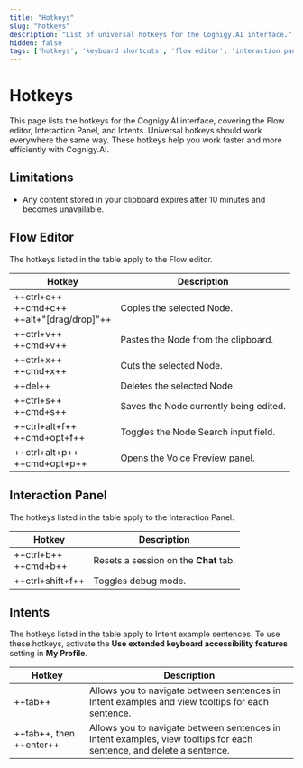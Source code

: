 ```yaml
---
title: "Hotkeys"
slug: "hotkeys"
description: "List of universal hotkeys for the Cognigy.AI interface."
hidden: false
tags: ['hotkeys', 'keyboard shortcuts', 'flow editor', 'interaction panel', 'intents']
---
```


# Hotkeys

This page lists the hotkeys for the Cognigy.AI interface, covering the Flow editor, Interaction Panel, and Intents. Universal hotkeys should work everywhere the same way.
These hotkeys help you work faster and more efficiently with Cognigy.AI.

## Limitations

- Any content stored in your clipboard expires after 10 minutes and becomes unavailable.

## Flow Editor

The hotkeys listed in the table apply to the Flow editor.

| Hotkey                                            | Description                            |
|---------------------------------------------------|----------------------------------------|
| ++ctrl+c++<br>++cmd+c++<br>++alt+"\[drag/drop]"++ | Copies the selected Node.              |
| ++ctrl+v++<br>++cmd+v++                           | Pastes the Node from the clipboard.    |
| ++ctrl+x++<br>++cmd+x++                           | Cuts the selected Node.                |
| ++del++                                           | Deletes the selected Node.             |
| ++ctrl+s++<br>++cmd+s++                           | Saves the Node currently being edited. |
| ++ctrl+alt+f++<br>++cmd+opt+f++                   | Toggles the Node Search input field.   |
| ++ctrl+alt+p++<br>++cmd+opt+p++                   | Opens the Voice Preview panel.         |

## Interaction Panel

The hotkeys listed in the table apply to the Interaction Panel.

| Hotkey                  | Description                           |
|-------------------------|---------------------------------------|
| ++ctrl+b++<br>++cmd+b++ | Resets a session on the **Chat** tab. |
| ++ctrl+shift+f++        | Toggles debug mode.                   |

## Intents

The hotkeys listed in the table apply to Intent example sentences. To use these hotkeys, activate the **Use extended keyboard accessibility features** setting in **My Profile**.

| Hotkey                  | Description                                                                                                          |
|-------------------------|----------------------------------------------------------------------------------------------------------------------|
| ++tab++                 | Allows you to navigate between sentences in Intent examples and view tooltips for each sentence.                     |
| ++tab++, then ++enter++ | Allows you to navigate between sentences in Intent examples, view tooltips for each sentence, and delete a sentence. |
